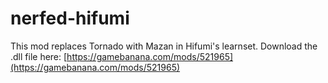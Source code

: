 #  nerfed-hifumi
This mod replaces Tornado with Mazan in Hifumi's learnset.
Download the .dll file here: [https://gamebanana.com/mods/521965](https://gamebanana.com/mods/521965)
